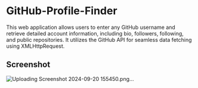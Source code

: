 # GitHub-Profile-Finder
This web application allows users to enter any GitHub username and retrieve detailed account information, including bio, followers, following, and public repositories. It utilizes the GitHub API for seamless data fetching using XMLHttpRequest.

## Screenshot
![Uploading Screenshot 2024-09-20 155450.png…]()
